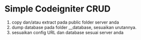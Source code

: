 Simple Codeigniter CRUD 
==============================================================

1. copy dan/atau extract pada public folder server anda
2. dump database pada folder __database, sesuaikan urutannya.
3. sesuaikan config URL dan database sesuai server anda
